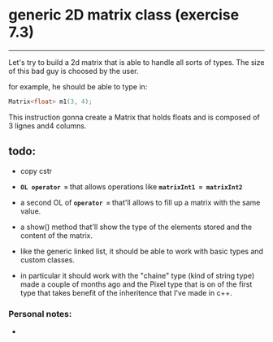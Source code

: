 # generic 2D matrix class (exercise 7.3)
---------------------
Let's try to build a 2d matrix that is able to handle all sorts of types. The size of this bad guy is choosed by the user.

for example, he should be able to type in:

```c++
Matrix<float> m1(3, 4);
``` 

This instruction gonna create a Matrix that holds floats and is composed of 3 lignes and4 columns.

## todo:

- copy cstr
- **`OL operator =`** that allows operations like **`matrixInt1 = matrixInt2`**
- a second OL of **`operator =`** that'll allows to fill up a matrix with the same value.

- a show() method that'll show the type of the elements stored and the content of the matrix.

- like the generic linked list, it should be able to work with basic types and custom classes. 

- in particular it should work with the "chaine" type (kind of string type) made a couple of months ago and the Pixel type that is on of the first type that takes benefit of the inheritence that I've made in c++.


### Personal notes:
- 